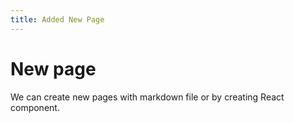 ```yaml
---
title: Added New Page
---
```


# New page 

We can create new pages with markdown file or by creating React component.
